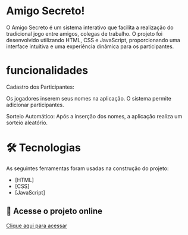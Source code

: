 # Amigo Secreto! 

O Amigo Secreto é um sistema interativo que facilita a realização do tradicional jogo entre amigos, colegas de trabalho. O projeto foi desenvolvido utilizando HTML, CSS e JavaScript, proporcionando uma interface intuitiva e uma experiência dinâmica para os participantes.

# funcionalidades
Cadastro dos Participantes:

Os jogadores inserem seus nomes na aplicação.
O sistema permite adicionar participantes.

Sorteio Automático:
Após a inserção dos nomes, a aplicação realiza um sorteio aleatório.

# 🛠 Tecnologias
As seguintes ferramentas foram usadas na construção do projeto:

- [HTML]
- [CSS]
- [JavaScript]

## 🚀 Acesse o projeto online  
[Clique aqui para acessar](https://amigo-secreto-one-beryl.vercel.app/)  



